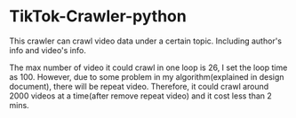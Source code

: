 # TikTok-Crawler-python

This crawler can crawl video data under a certain topic. Including author's info and video's info. 

The max number of video it could crawl in one loop is 26, I set the loop time as 100. However, due to some problem in my algorithm(explained in design document), there will be repeat video. Therefore, it could crawl around 2000 videos at a time(after remove repeat video) and it cost less than 2 mins. 
